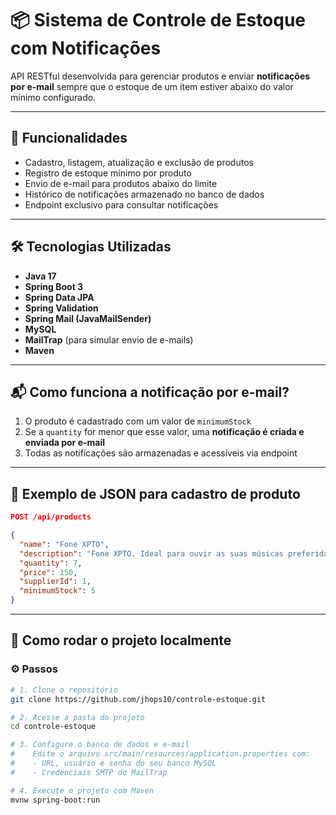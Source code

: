 # 📦 Sistema de Controle de Estoque com Notificações

API RESTful desenvolvida para gerenciar produtos e enviar **notificações por e-mail** sempre que o estoque de um item estiver abaixo do valor mínimo configurado.

---

## 🚀 Funcionalidades

- Cadastro, listagem, atualização e exclusão de produtos  
- Registro de estoque mínimo por produto  
- Envio de e-mail para produtos abaixo do limite  
- Histórico de notificações armazenado no banco de dados  
- Endpoint exclusivo para consultar notificações  

---

## 🛠️ Tecnologias Utilizadas

- **Java 17**  
- **Spring Boot 3**  
- **Spring Data JPA**  
- **Spring Validation**  
- **Spring Mail (JavaMailSender)**  
- **MySQL**  
- **MailTrap** (para simular envio de e-mails)  
- **Maven**

---

## 📬 Como funciona a notificação por e-mail?

1. O produto é cadastrado com um valor de `minimumStock`  
2. Se a `quantity` for menor que esse valor, uma **notificação é criada e enviada por e-mail**  
3. Todas as notificações são armazenadas e acessíveis via endpoint  

---

## 🧪 Exemplo de JSON para cadastro de produto

```json
POST /api/products

{
  "name": "Fone XPTO",
  "description": "Fone XPTO. Ideal para ouvir as suas músicas preferidas.",
  "quantity": 7,
  "price": 150,
  "supplierId": 1,
  "minimumStock": 5
}
```
---

## 📄 Como rodar o projeto localmente

### ⚙️ Passos

```bash
# 1. Clone o repositório
git clone https://github.com/jhops10/controle-estoque.git

# 2. Acesse a pasta do projeto
cd controle-estoque

# 3. Configure o banco de dados e e-mail
#    Edite o arquivo src/main/resources/application.properties com:
#    - URL, usuário e senha do seu banco MySQL
#    - Credenciais SMTP do MailTrap

# 4. Execute o projeto com Maven
mvnw spring-boot:run

